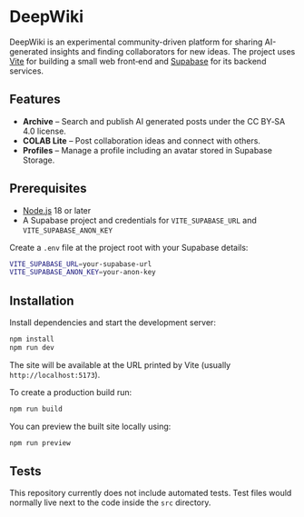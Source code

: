 # DeepWiki

DeepWiki is an experimental community-driven platform for sharing AI-generated insights and finding collaborators for new ideas. The project uses [Vite](https://vitejs.dev/) for building a small web front‑end and [Supabase](https://supabase.com/) for its backend services.

## Features

- **Archive** – Search and publish AI generated posts under the CC BY‑SA 4.0 license.
- **COLAB Lite** – Post collaboration ideas and connect with others.
- **Profiles** – Manage a profile including an avatar stored in Supabase Storage.

## Prerequisites

- [Node.js](https://nodejs.org/) 18 or later
- A Supabase project and credentials for `VITE_SUPABASE_URL` and `VITE_SUPABASE_ANON_KEY`

Create a `.env` file at the project root with your Supabase details:

```bash
VITE_SUPABASE_URL=your-supabase-url
VITE_SUPABASE_ANON_KEY=your-anon-key
```

## Installation

Install dependencies and start the development server:

```bash
npm install
npm run dev
```

The site will be available at the URL printed by Vite (usually `http://localhost:5173`).

To create a production build run:

```bash
npm run build
```

You can preview the built site locally using:

```bash
npm run preview
```

## Tests

This repository currently does not include automated tests. Test files would normally live next to the code inside the `src` directory.

